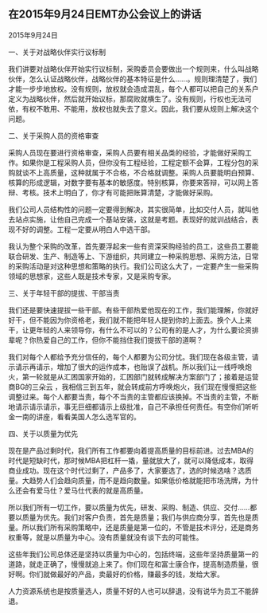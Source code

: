 ## 在2015年9月24日EMT办公会议上的讲话

2015年9月24日



一、关于对战略伙伴实行议标制

我们讲要对战略伙伴开始实行议标制，采购委员会要做出一个规则来，什么叫战略伙伴，怎么认证战略伙伴，战略伙伴的基本特征是什么……。规则理清楚了，我们才能一步步地放权。没有规则，放权就会造成混乱，每个人都可以把自己的关系户定义为战略伙伴，然后就开始议标，那腐败就横生了。没有规则，行权也无法可依，有权不敢用、不能用，放权也就失去了意义。因此，我们要从规则上解决这个问题。

二、关于采购人员的资格审查

采购人员现在要进行资格审查，采购人员要有相关品类的经验，才能做好采购工作。如果你是工程采购人员，但你没有工程经验，工程定额不会算，工程分包的采购就谈不上高质量，这种就属于不合格，不合格就调整。采购人员要能明白预算、核算的形成逻辑，对数字要有基本的敏感度。特别核算，你要来答辩，可以网上答辩、考核。技术上明白了，你才有可能把账算清楚，才能做好采购。

我们公司人员结构性的问题一定要得到解决，其实很简单，比如交付人员，就叫他去站点实施，让他自己完成一个基站安装，这就是考题。表现好的就训战结合，表现不好的调整。工程一定要从明白人中选干部。

我认为整个采购的改革，首先要浮起来一些有资深采购经验的员工，这些员工要能联合研发、生产、制造等上、下游组织，共同建立一种采购思想、采购方法，日常的采购活动是对这种思想和策略的执行。我们公司这么大了，一定要产生一些采购领域的思想家，这些人既是技术专家，又是采购专家。

三、关于年轻干部的提拔、干部当责

我们还是要快速提拔一些干部。有些干部热爱他现在的工作，我们能理解，你就好好干，但不能因为你资格老，我们就不能把年轻人提到你的上面去。换个人上来干，让更年轻的人来领导你，有什么不可以的？公司有的是人才，为什么要论资排辈呢？你热爱自己的工作，但你不能挡住我们提拔干部的道啊？

我们对每个人都给予充分信任的，每个人都要为公司分忧。我们现在各级主管，请示请示再请示，增加了很大的运作成本，也贻误了战机。所以我们让一线呼唤炮火，第一轮就是从汇困国家开始的，汇困部门就转成解决方案部门了；接着是运营商BG的三朵云 ，我相信三到五年，就会转成前方呼唤炮火，我们现在慢慢把这些调整过来。每个人都要当责，每个不当责的主管都应该换掉。不当责的主管，不断地请示请示请示，事无巨细都请示上级批准，自己不承担任何责任。有空你们听听金一南的讲座，看看美国人怎么选军官的。

四、关于以质量为优先

现在是产品过剩时代，我们所有工作都要向着提高质量的目标前进。过去MBA的时代是短缺时代，那时候MBA把杠杆一撬，量就放大了，就可以降低成本，取得商业成功。现在这个时代过剩了，产品多了，大家要选了，选的时候选啥？选质量。大趋势人们会趋向质量，而不是趋向数量。如果低价格就能把市场洗牌，为什么还会有爱马仕？爱马仕代表的就是高质量。

所以我们所有一切工作，要以质量为优先，研发、采购、制造、供应、交付……都要以质量为优先。我们对客户负责，首先是质量；我们与供应商分享，首先也是质量。所以我们所有采购策略中，还是质量是第一位的，不管是技术评分，还是商务权重等，就是以质量为中心。没有质量就没有谈下去的可能性。

这些年我们公司总体还是坚持以质量为中心的，包括终端，这些年坚持质量第一的道路，就走正确了，慢慢就追上来了。你们现在和富士康合作，提高制造质量，很好啊。你们就做最好的产品，卖最好的价格，赚最多的钱，发给大家。

人力资源系统也是按质量选人，质量不好的人也可以辞退，没有说华为员工不能辞退。
